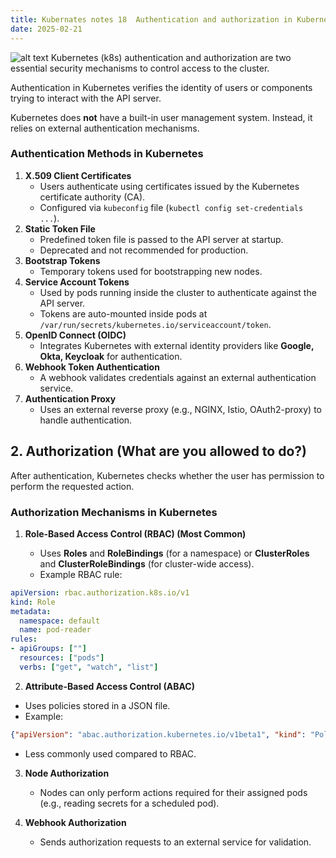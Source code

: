```yaml
---
title: Kubernates notes 18  Authentication and authorization in Kubernetes
date: 2025-02-21
---
```



![alt text](/images/Pastedimage20250130111146.png)
Kubernetes (k8s) authentication and authorization are two essential security mechanisms to control access to the cluster.

Authentication in Kubernetes verifies the identity of users or components trying to interact with the API server.

Kubernetes does **not** have a built-in user management system. Instead, it relies on external authentication mechanisms.

### **Authentication Methods in Kubernetes**

1. **X.509 Client Certificates**
    - Users authenticate using certificates issued by the Kubernetes certificate authority (CA).
    - Configured via `kubeconfig` file (`kubectl config set-credentials ...`).
2. **Static Token File**
    - Predefined token file is passed to the API server at startup.
    - Deprecated and not recommended for production.
3. **Bootstrap Tokens**
    - Temporary tokens used for bootstrapping new nodes.
4. **Service Account Tokens**
    - Used by pods running inside the cluster to authenticate against the API server.
    - Tokens are auto-mounted inside pods at `/var/run/secrets/kubernetes.io/serviceaccount/token`.
5. **OpenID Connect (OIDC)**
    - Integrates Kubernetes with external identity providers like **Google, Okta, Keycloak** for authentication.
6. **Webhook Token Authentication**
    - A webhook validates credentials against an external authentication service.
7. **Authentication Proxy**
    - Uses an external reverse proxy (e.g., NGINX, Istio, OAuth2-proxy) to handle authentication.


## **2. Authorization (What are you allowed to do?)**

After authentication, Kubernetes checks whether the user has permission to perform the requested action.

### **Authorization Mechanisms in Kubernetes**

1. **Role-Based Access Control (RBAC) (Most Common)**
    
    - Uses **Roles** and **RoleBindings** (for a namespace) or **ClusterRoles** and **ClusterRoleBindings** (for cluster-wide access).
    - Example RBAC rule:

```yaml
apiVersion: rbac.authorization.k8s.io/v1
kind: Role
metadata:
  namespace: default
  name: pod-reader
rules:
- apiGroups: [""]
  resources: ["pods"]
  verbs: ["get", "watch", "list"]
```

2. **Attribute-Based Access Control (ABAC)**

- Uses policies stored in a JSON file.
- Example:

```json
{"apiVersion": "abac.authorization.kubernetes.io/v1beta1", "kind": "Policy", "spec": {"user": "dev-user", "namespace": "default", "resource": "pods", "readonly": true}}
```

- Less commonly used compared to RBAC.

3. **Node Authorization**
    - Nodes can only perform actions required for their assigned pods (e.g., reading secrets for a scheduled pod).

4. **Webhook Authorization**
    - Sends authorization requests to an external service for validation.
